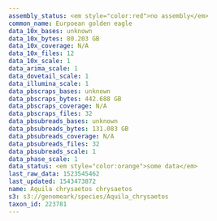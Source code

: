 ```yaml
---
assembly_status: <em style="color:red">no assembly</em>
common_name: Eurpoean golden eagle
data_10x_bases: unknown
data_10x_bytes: 80.203 GB
data_10x_coverage: N/A
data_10x_files: 12
data_10x_scale: 1
data_arima_scale: 1
data_dovetail_scale: 1
data_illumina_scale: 1
data_pbscraps_bases: unknown
data_pbscraps_bytes: 442.688 GB
data_pbscraps_coverage: N/A
data_pbscraps_files: 32
data_pbsubreads_bases: unknown
data_pbsubreads_bytes: 131.083 GB
data_pbsubreads_coverage: N/A
data_pbsubreads_files: 32
data_pbsubreads_scale: 1
data_phase_scale: 1
data_status: <em style="color:orange">some data</em>
last_raw_data: 1523545462
last_updated: 1543473872
name: Aquila chrysaetos chrysaetos
s3: s3://genomeark/species/Aquila_chrysaetos
taxon_id: 223781
---
```

